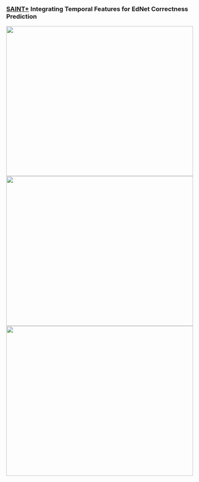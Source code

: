 ### [SAINT+](https://arxiv.org/abs/2010.12042)  Integrating Temporal Features for EdNet Correctness Prediction


<img src=image/abstract.png  width="500" height="400"/>
<img src=image/introduce.png  width="500" height="400"/>
<img src=image/modeling.png  width="500" height="400"/>